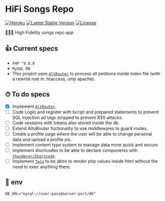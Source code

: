 # HiFi Songs Repo
[![Heroku](https://heroku-badge.herokuapp.com/?app=gnugomez-hifi)](https://gnugomez-hifi.herokuapp.com)
[![Latest Stable Version](https://poser.pugx.org/gnugomez/hifi/v/stable.svg)](https://packagist.org/gnugomez/hifi/shortcode)
[![License](https://poser.pugx.org/gnugomez/hifi/license.svg)](https://packagist.org/packages/gnugomez/hifi)

👨🏻‍🎤 High Fidelity songs repo app

## 👍 Current specs
- `PHP ^8.0.0`
- `MySQL DB`
- This project uses [`AltRouter`](https://github.com/dannyvankooten/AltoRouter) to process all petitions inside index file (with a rewrite rule in .htaccess, only apache).
## ⏱ To do specs
- [x] Implement [`AltRouter`](https://github.com/dannyvankooten/AltoRouter).
- [ ] Code Login and register with bcript and prepared statements to prevent SQL Injection ad tags stripped to prevent XSS attacks.
- [ ] Code sessions with tokens also stored inside the db.
- [ ] Extend AltoRouter fuctionality to use middlewares to guard routes.
- [ ] Create a profile page where the user will be able to change personal data and upload a profile pic.
- [ ] Implement content type system to manage data more quick and secure.
- [ ] Implement shortcodes to be able to declare components with [`thunderer/Shortcode`](https://github.com/thunderer/Shortcode).
- [ ] Implement [`Twig`](https://github.com/twigphp/Twig) to be ablre to render php values inside html without the need to exec anything there.

## 🧮 env
```
DB_URL="mysql://user:pass@server:port/db"
```

